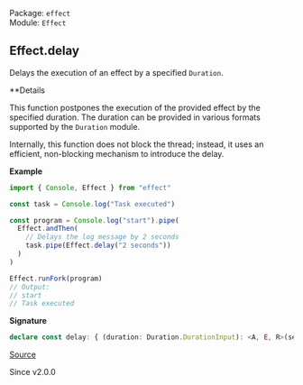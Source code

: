 Package: `effect`<br />
Module: `Effect`<br />

## Effect.delay

Delays the execution of an effect by a specified `Duration`.

**Details

This function postpones the execution of the provided effect by the specified
duration. The duration can be provided in various formats supported by the
`Duration` module.

Internally, this function does not block the thread; instead, it uses an
efficient, non-blocking mechanism to introduce the delay.

**Example**

```ts
import { Console, Effect } from "effect"

const task = Console.log("Task executed")

const program = Console.log("start").pipe(
  Effect.andThen(
    // Delays the log message by 2 seconds
    task.pipe(Effect.delay("2 seconds"))
  )
)

Effect.runFork(program)
// Output:
// start
// Task executed
```

**Signature**

```ts
declare const delay: { (duration: Duration.DurationInput): <A, E, R>(self: Effect<A, E, R>) => Effect<A, E, R>; <A, E, R>(self: Effect<A, E, R>, duration: Duration.DurationInput): Effect<A, E, R>; }
```

[Source](https://github.com/Effect-TS/effect/tree/main/packages/effect/src/Effect.ts#L6864)

Since v2.0.0